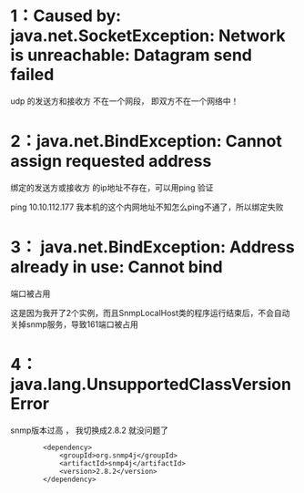 # 1：Caused by: java.net.SocketException: Network is unreachable: Datagram send failed
udp 的发送方和接收方 不在一个网段， 即双方不在一个网络中！
# 2：java.net.BindException: Cannot assign requested address
绑定的发送方或接收方 的ip地址不存在，可以用ping 验证

ping 10.10.112.177 我本机的这个内网地址不知怎么ping不通了，所以绑定失败

# 3： java.net.BindException: Address already in use: Cannot bind
端口被占用

这是因为我开了2个实例，而且SnmpLocalHost类的程序运行结束后，不会自动关掉snmp服务，导致161端口被占用

# 4： java.lang.UnsupportedClassVersionError
snmp版本过高 ， 我切换成2.8.2 就没问题了
```
        <dependency>
            <groupId>org.snmp4j</groupId>
            <artifactId>snmp4j</artifactId>
            <version>2.8.2</version>
        </dependency>
```


